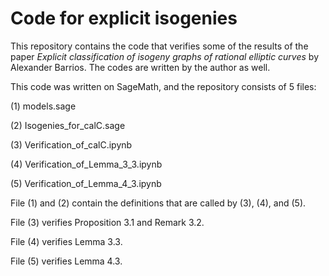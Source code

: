 # Code for explicit isogenies
This repository contains the code that verifies some of the results of the paper *Explicit classification of isogeny graphs of rational elliptic curves* by Alexander Barrios. The codes are written by the author as well.


This code was written on SageMath, and the repository consists of 5 files:

(1) models.sage

(2) Isogenies_for_calC.sage

(3) Verification_of_calC.ipynb

(4) Verification_of_Lemma_3_3.ipynb

(5) Verification_of_Lemma_4_3.ipynb

File (1) and (2) contain the definitions that are called by (3), (4), and (5).

File (3) verifies Proposition 3.1 and Remark 3.2.

File (4) verifies Lemma 3.3.

File (5) verifies Lemma 4.3.
